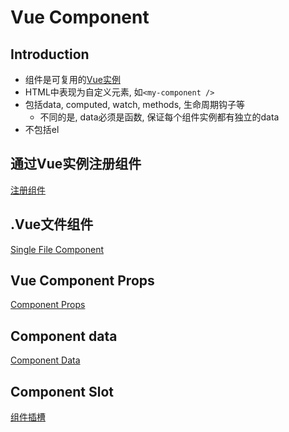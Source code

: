 # Vue Component

## Introduction

- 组件是可复用的[Vue实例](vue-instance.md)
- HTML中表现为自定义元素, 如`<my-component />`
- 包括data, computed, watch, methods, 生命周期钩子等
  - 不同的是, data必须是函数, 保证每个组件实例都有独立的data
- 不包括el

## 通过Vue实例注册组件

[注册组件](vue-register-component.md)

## .Vue文件组件

[Single File Component](vue-single-file-component.md)

## Vue Component Props

[Component Props](vue-component-props.md)

## Component data

[Component Data](vue-component-data.md)

## Component Slot

[组件插槽](vue-component-slot.md)
